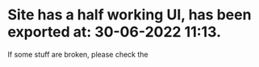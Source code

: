 # Site has a half working UI, has been exported at: 30-06-2022 11:13.
If some stuff are broken, please check the <script>, <style> or the <link> tags. If that doesn't work check console and report it here if you cannot fix it.

# IMPORTANT
I have removed the "DIE" text to prevent epileptic stuff for people who can have it. It contained flashing colours.

# Extra:
This was before the DIE text, this was the only reason AyeHosting (amogus.uk) was shutdown. 
![image](https://user-images.githubusercontent.com/50520164/176665596-3280f7ef-22c7-4b96-b443-d27bebd59974.png)

## What is the "Die" text??
Well here.
![image](https://user-images.githubusercontent.com/50520164/176666026-cf3f54e4-315c-4797-87e4-e72a114e9975.png)
